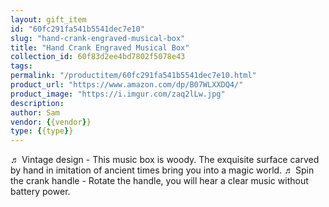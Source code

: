 ```yaml
---
layout: gift_item
id: "60fc291fa541b5541dec7e10"
slug: "hand-crank-engraved-musical-box"
title: "Hand Crank Engraved Musical Box"
collection_id: 60f83d2ee4bd7802f5078e43
tags: 
permalink: "/productitem/60fc291fa541b5541dec7e10.html"
product_url: "https://www.amazon.com/dp/B07WLXXDQ4/"
product_image: "https://i.imgur.com/zaq2lLw.jpg"
description: 
author: Sam
vendor: {{vendor}}
type: {{type}}
---
```

♬ Vintage design - This music box is woody. The exquisite surface carved by hand in imitation of ancient times bring you into a magic world.
♬ Spin the crank handle - Rotate the handle, you will hear a clear music without battery power.